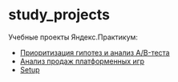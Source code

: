 # study_projects

Учебные проекты Яндекс.Практикум:
* [Приоритизация гипотез и анализ A/B-теста](https://github.com/E1000Denis111I/study_projects/tree/main/A_B_test_analysis)
* [Анализ продаж платформенных игр](https://github.com/E1000Denis111I/study_projects/tree/main/games_analysis)
* [Setup](#setup)
